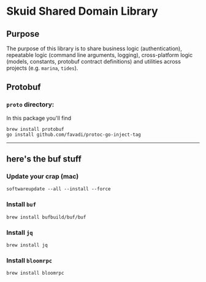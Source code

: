 # Skuid Shared Domain Library

## Purpose

The purpose of this library is to share business logic (authentication), repeatable logic (command line arguments, logging), cross-platform logic (models, constants, protobuf contract definitions) and utilities across projects (e.g. `marina`, `tides`).


## Protobuf

### `proto` directory:

In this package you'll find 

```
brew install protobuf
go install github.com/favadi/protoc-go-inject-tag
```

---

## here's the buf stuff

### Update your crap (mac)

```
softwareupdate --all --install --force
```


### Install `buf`

```
brew install bufbuild/buf/buf
```

### Install `jq`

```
brew install jq
```

### Install `bloomrpc`

```
brew install bloomrpc
```
